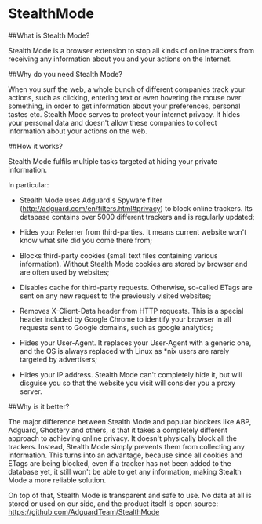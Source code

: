 # StealthMode

##What is Stealth Mode?

Stealth Mode is a browser extension to stop all kinds of online trackers from receiving any information about you and your actions on the Internet.

##Why do you need Stealth Mode?

When you surf the web, a whole bunch of different companies track your actions, such as clicking, entering text or even hovering the mouse over something,  in order to get information about your preferences, personal tastes etc. Stealth Mode serves to protect your internet privacy. It hides your personal data and doesn't allow these companies to collect information about your actions on the web.

##How it works?

Stealth Mode fulfils multiple tasks targeted at hiding your private information. 

In particular:

- Stealth Mode uses Adguard's Spyware filter (http://adguard.com/en/filters.html#privacy) to block online trackers. 
Its database contains over 5000 different trackers and is regularly updated;

- Hides your Referrer from third-parties. It means current website won't know what site did you come there from;

- Blocks third-party cookies (small text files containing various information). Without Stealth Mode cookies are stored by browser and are often used by websites;

- Disables cache for third-party requests. Otherwise, so-called ETags are sent on any new request to the previously visited websites;

- Removes X-Client-Data header from HTTP requests. This is a special header included by Google Chrome to identify your browser in all requests sent to Google domains, such as google analytics;

- Hides your User-Agent. It replaces your User-Agent with a generic one, and the OS is always replaced with Linux as *nix users are rarely targeted by advertisers;

- Hides your IP address. Stealth Mode can't completely hide it, but will disguise you so that the website you visit will consider you a proxy server.

##Why is it better?

The major difference between Stealth Mode and popular blockers like ABP, Adguard, Ghostery and others, is that it takes a completely different approach to achieving online privacy. It doesn't physically block all the trackers. Instead, Stealth Mode simply prevents them from collecting any information. This turns into an advantage, because since all cookies and ETags are being blocked, even if a tracker has not been added to the database yet, it still won't be able to get any information, making Stealth Mode a more reliable solution. 

On top of that, Stealth Mode is transparent and safe to use. No data at all is stored or used on our side, and the product itself is open source: https://github.com/AdguardTeam/StealthMode 

